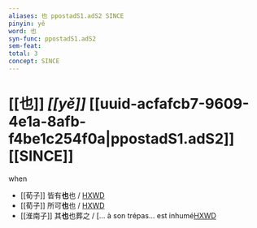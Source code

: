 ```yaml
---
aliases: 也 ppostadS1.adS2 SINCE
pinyin: yě
word: 也
syn-func: ppostadS1.adS2
sem-feat: 
total: 3
concept: SINCE 
---
```

# [[也]] *[[yě]]*  [[uuid-acfafcb7-9609-4e1a-8afb-f4be1c254f0a|ppostadS1.adS2]] [[SINCE]]
when
 - [[荀子]] 皆有**也**也 / [HXWD](https://hxwd.org/textview.html?location=KR3a0002_tls_010-1a.10)
 - [[荀子]] 所可**也**也 / [HXWD](https://hxwd.org/textview.html?location=KR3a0002_tls_010-1a.12)
 - [[淮南子]] 其**也**也葬之 / [... à son trépas... est inhumé[HXWD](https://hxwd.org/textview.html?location=KR3j0010_tls_013-34a.24)